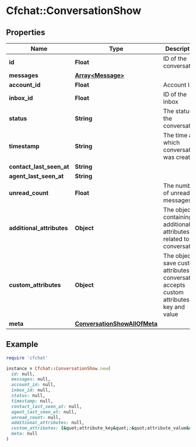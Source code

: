 # Cfchat::ConversationShow

## Properties

| Name | Type | Description | Notes |
| ---- | ---- | ----------- | ----- |
| **id** | **Float** | ID of the conversation | [optional] |
| **messages** | [**Array&lt;Message&gt;**](Message.md) |  | [optional] |
| **account_id** | **Float** | Account Id | [optional] |
| **inbox_id** | **Float** | ID of the inbox | [optional] |
| **status** | **String** | The status of the conversation | [optional] |
| **timestamp** | **String** | The time at which conversation was created | [optional] |
| **contact_last_seen_at** | **String** |  | [optional] |
| **agent_last_seen_at** | **String** |  | [optional] |
| **unread_count** | **Float** | The number of unread messages | [optional] |
| **additional_attributes** | **Object** | The object containing additional attributes related to the conversation | [optional] |
| **custom_attributes** | **Object** | The object to save custom attributes for conversation, accepts custom attributes key and value | [optional] |
| **meta** | [**ConversationShowAllOfMeta**](ConversationShowAllOfMeta.md) |  | [optional] |

## Example

```ruby
require 'cfchat'

instance = Cfchat::ConversationShow.new(
  id: null,
  messages: null,
  account_id: null,
  inbox_id: null,
  status: null,
  timestamp: null,
  contact_last_seen_at: null,
  agent_last_seen_at: null,
  unread_count: null,
  additional_attributes: null,
  custom_attributes: {&quot;attribute_key&quot;:&quot;attribute_value&quot;,&quot;priority_conversation_number&quot;:3},
  meta: null
)
```

